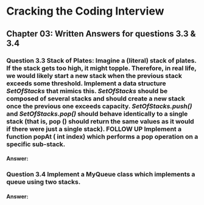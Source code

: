# Cracking the Coding Interview

## Chapter 03: Written Answers for questions 3.3 & 3.4

### Question 3.3 Stack of Plates: Imagine a (literal) stack of plates. If the stack gets too high, it might topple. Therefore, in real life, we would likely start a new stack when the previous stack exceeds some threshold. Implement a data structure *SetOfStacks* that mimics this. *SetOfStacks* should be composed of several stacks and should create a new stack once the previous one exceeds capacity. *SetOfStacks.push()* and *SetOfStacks.pop()* should behave identically to a single stack (that is, pop () should return the same values as it would if there were just a single stack). FOLLOW UP Implement a function popAt ( int index) which performs a pop operation on a specific sub-stack.

#### Answer:

### Question 3.4 Implement a MyQueue class which implements a queue using two stacks.

#### Answer: